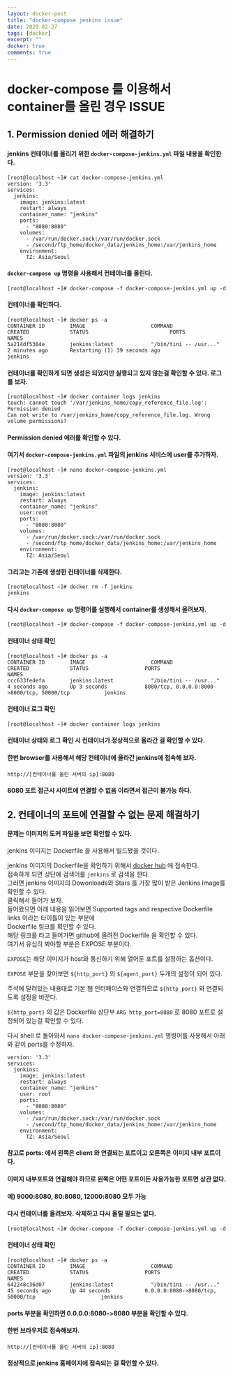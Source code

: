 ```yaml
---
layout: docker-post
title: "docker-compose jenkins issue"
date: 2020-02-27
tags: [docker]
excerpt: ""
docker: true
comments: true
---
```



# docker-compose 를 이용해서 container를 올린 경우 ISSUE


## 1. Permission denied 에러 해결하기


#### jenkins 컨테이너를 올리기 위한 `docker-compose-jenkins.yml` 파일 내용을 확인한다.
~~~
[root@localhost ~]# cat docker-compose-jenkins.yml
version: '3.3'
services:
  jenkins:
    image: jenkins:latest
    restart: always
    container_name: "jenkins"
    ports:
      - "8080:8080"
    volumes:
      - /var/run/docker.sock:/var/run/docker.sock
      - /second/ftp_home/docker_data/jenkins_home:/var/jenkins_home
    environment:
      TZ: Asia/Seoul
~~~


#### `docker-compose up` 명령을 사용해서 컨테이너를 올린다.
~~~
[root@localhost ~]# docker-compose -f docker-compose-jenkins.yml up -d
~~~

#### 컨테이너를 확인하다.
~~~
[root@localhost ~]# docker ps -a
CONTAINER ID        IMAGE                     COMMAND                  CREATED             STATUS                          PORTS                                                 NAMES
5a214df5304e        jenkins:latest            "/bin/tini -- /usr..."   2 minutes ago       Restarting (1) 39 seconds ago                                                         jenkins
~~~

#### 컨테이너를 확인하게 되면 생성은 되었지만 실행되고 있지 않는걸 확인할 수 있다. 로그를 보자.
~~~
[root@localhost ~]# docker container logs jenkins
touch: cannot touch '/var/jenkins_home/copy_reference_file.log': Permission denied
Can not write to /var/jenkins_home/copy_reference_file.log. Wrong volume permissions?
~~~

#### Permission denied 에러를 확인할 수 있다.

#### 여기서 `docker-compose-jenkins.yml` 파일의 jenkins 서비스에 user를 추가하자.
~~~
[root@localhost ~]# nano docker-compose-jenkins.yml
version: '3.3'
services:
  jenkins:
    image: jenkins:latest
    restart: always
    container_name: "jenkins"
    user:root
    ports:
      - "8080:8080"
    volumes:
      - /var/run/docker.sock:/var/run/docker.sock
      - /second/ftp_home/docker_data/jenkins_home:/var/jenkins_home
    environment:
      TZ: Asia/Seoul
~~~

#### 그리고는 기존에 생성한 컨테이너를 삭제한다.
~~~
[root@localhost ~]# docker rm -f jenkins
jenkins
~~~

#### 다시 `docker-compose up` 명령어를 실행해서 container를 생성해서 올려보자.
~~~
[root@localhost ~]# docker-compose -f docker-compose-jenkins.yml up -d
~~~

#### 컨테이너 상태 확인
~~~
[root@localhost ~]# docker ps -a
CONTAINER ID        IMAGE                     COMMAND                  CREATED             STATUS                  PORTS                                                 NAMES
ccc633fedefa        jenkins:latest            "/bin/tini -- /usr..."   4 seconds ago       Up 3 seconds            8080/tcp, 0.0.0.0:8000->8000/tcp, 50000/tcp           jenkins
~~~

#### 컨테이너 로그 확인
~~~
[root@localhost ~]# docker container logs jenkins
~~~

#### 컨테이너 상태와 로그 확인 시 컨테이너가 정상적으로 올라간 걸 확인할 수 있다.


#### 한번 browser를 사용해서 해당 컨테이너에 올라간 jenkins에 접속해 보자.

~~~
http://[컨테이너를 올린 서버의 ip]:8080
~~~

#### 8080 포트 접근시 사이트에 연결할 수 없음 이라면서 접근이 불가능 하다.


## 2. 컨테이너의 포트에 연결할 수 없는 문제 해결하기

#### 문제는 이미지의 도커 파일을 보면 확인할 수 있다.

jenkins 이미지는 Dockerfile 을 사용해서 빌드됐을 것이다.  

jenkins 이미지의 Dockerfile을 확인하기 위해서 [docker hub](https://hub.docker.com/) 에 접속한다.  
접속하게 되면 상단에 검색어를 `jenkins` 로 검색을 한다.  
그러면 jenkins 이미지의 Dowonloads와 Stars 를 가장 많이 받은 Jenkins Image를 확인할 수 있다.  
클릭해서 들어가 보자.  
들어왔으면 아래 내용을 읽어보면 Supported tags and respective Dockerfile links 이라는 타이틀이 있는 부분에  
Dockerfile 링크를 확인할 수 있다.  
해당 링크를 타고 들어가면 github에 올려진 Dockerfile 을 확인할 수 있다.  
여기서 유심히 봐야할 부분은 EXPOSE 부분이다.

`EXPOSE`는 해당 이미지가 host와 통신하기 위해 열어둔 포트를 설정하는 옵션이다.  

`EXPOSE` 부분을 찾아보면 `${http_port}` 와 `${agent_port}` 두개의 설정이 되어 있다.  

주석에 달려있는 내용대로 기본 웹 인터페이스와 연결하므로 `${http_port}` 와 연결되도록 설정을 바꾼다.  

`${http_port}` 의 값은 Dockerfile 상단부 `ARG http_port=8080` 로 8080 포트로 설정되어 있는걸 확인할 수 있다.  

다시 shell 로 돌아와서 `nano docker-compose-jenkins.yml` 명령어를 사용해서 아래와 같이 ports를 수정하자.

~~~
version: '3.3'
services:
  jenkins:
    image: jenkins:latest
    restart: always
    container_name: "jenkins"
    user: root
    ports:
      - "8080:8080"
    volumes:
      - /var/run/docker.sock:/var/run/docker.sock
      - /second/ftp_home/docker_data/jenkins_home:/var/jenkins_home
    environment:
      TZ: Asia/Seoul
~~~

#### 참고로 ports: 에서 왼쪽은 client 와 연결되는 포트이고 오른쪽은 이미지 내부 포트이다.
#### 이미지 내부포트와 연결해야 하므로 왼쪽은 어떤 포트이든 사용가능한 포트면 상관 없다.
#### 예) 9000:8080, 80:8080, 12000:8080 모두 가능  


#### 다시 컨테이너를 올려보자. 삭제하고 다시 올릴 필요는 없다.
~~~
[root@localhost ~]# docker-compose -f docker-compose-jenkins.yml up -d
~~~


#### 컨테이너 상태 확인
~~~
[root@localhost ~]# docker ps -a
CONTAINER ID        IMAGE                     COMMAND                  CREATED             STATUS                  PORTS                                                 NAMES
642248c36d07        jenkins:latest            "/bin/tini -- /usr..."   45 seconds ago      Up 44 seconds           0.0.0.0:8080->8080/tcp, 50000/tcp                     jenkins
~~~

#### ports 부분을 확인하면 0.0.0.0:8080->8080 부분을 확인할 수 있다.

#### 한번 브라우저로 접속해보자.

~~~
http://[컨테이너를 올린 서버의 ip]:8080
~~~


#### 정상적으로 jenkins 홈페이지에 접속되는 걸 확인할 수 있다.








